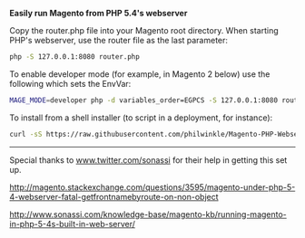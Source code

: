 **Easily run Magento from PHP 5.4's webserver**

Copy the router.php file into your Magento root directory. When starting PHP's webserver, use the router file as the last parameter:

```bash
php -S 127.0.0.1:8080 router.php
```

To enable developer mode (for example, in Magento 2 below) use the following which sets the EnvVar:

```bash
MAGE_MODE=developer php -d variables_order=EGPCS -S 127.0.0.1:8080 router.php
```

To install from a shell installer (to script in a deployment, for instance):

```bash
curl -sS https://raw.githubusercontent.com/philwinkle/Magento-PHP-Webserver-Router/master/install.sh | bash
```

------

Special thanks to www.twitter.com/sonassi for their help in getting this set up.

http://magento.stackexchange.com/questions/3595/magento-under-php-5-4-webserver-fatal-getfrontnamebyroute-on-non-object

http://www.sonassi.com/knowledge-base/magento-kb/running-magento-in-php-5-4s-built-in-web-server/
